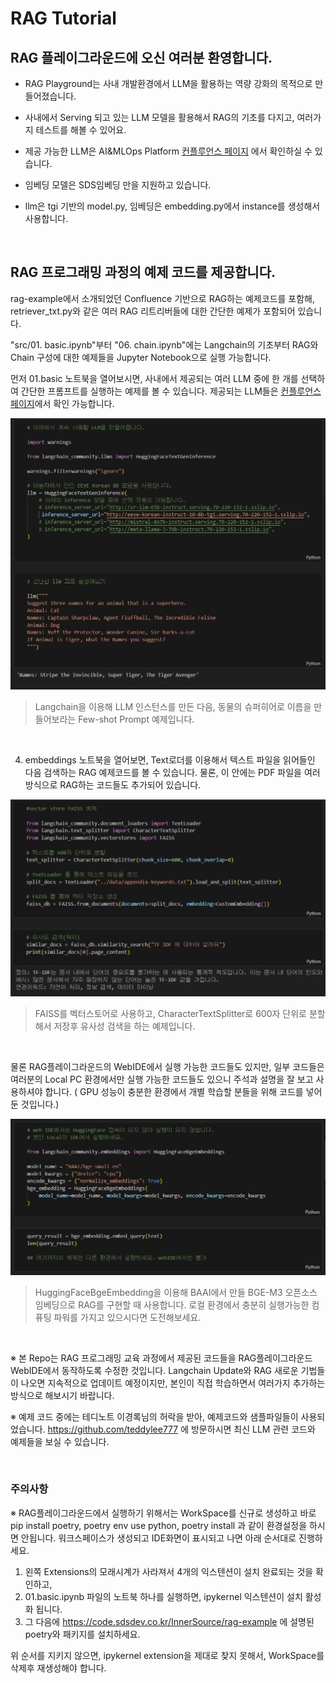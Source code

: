 # RAG Tutorial

## RAG 플레이그라운드에 오신 여러분 환영합니다.

- RAG Playground는 사내 개발환경에서 LLM을 활용하는 역량 강화의 목적으로 만들어졌습니다.

- 사내에서 Serving 되고 있는 LLM 모델을 활용해서 RAG의 기초를 다지고, 여러가지 테스트를 해볼 수 있어요. 

- 제공 가능한 LLM은 AI&MLOps Platform [컨플루언스 페이지] 에서 확인하실 수 있습니다. 

- 임베딩 모델은 SDS임베딩 만을 지원하고 있습니다. 

- llm은 tgi 기반의 model.py, 임베딩은 embedding.py에서 instance를 생성해서 사용합니다. 

<br>

## RAG 프로그래밍 과정의 예제 코드를 제공합니다. 

rag-example에서 소개되었던 Confluence 기반으로 RAG하는 예제코드를 포함해, retriever_txt.py와 같은 여러 RAG 리트리버들에 대한 간단한 예제가 포함되어 있습니다.

"src/01. basic.ipynb"부터 "06. chain.ipynb"에는 Langchain의 기초부터 RAG와 Chain 구성에 대한 예제들을 Jupyter Notebook으로 실행 가능합니다. 

먼저 01.basic 노트북을 열어보시면, 사내에서 제공되는 여러 LLM 중에 한 개를 선택하여 간단한 프롬프트를 실행하는 예제를 볼 수 있습니다. 제공되는 LLM들은 [컨플루언스 페이지]에서 확인 가능합니다. 

![img.png](docs/RAG-02.png)

> Langchain을 이용해 LLM 인스턴스를 만든 다음, 동물의 슈퍼히어로 이름을 만들어보라는 Few-shot Prompt 예제입니다.


<br>

04. embeddings 노트북을 열어보면, Text로더를 이용해서 텍스트 파일을 읽어들인 다음 검색하는 RAG 예제코드를 볼 수 있습니다. 물론, 이 안에는 PDF 파일을 여러 방식으로 RAG하는 코드들도 추가되어 있습니다. 

![img.png](docs/RAG-04.png)

> FAISS를 벡터스토어로 사용하고, CharacterTextSplitter로 600자 단위로 분할해서 저장후 유사성 검색을 하는 예제입니다. 

<br>

물론 RAG플레이그라운드의 WebIDE에서 실행 가능한 코드들도 있지만, 일부 코드들은 여러분의 Local PC 환경에서만 실행 가능한 코드들도 있으니 주석과 설명을 잘 보고 사용하셔야 합니다. ( GPU 성능이 충분한 환경에서 개별 학습할 분들을 위해 코드를 넣어둔 것입니다.)

![img.png](docs/RAG-03.png)

> HuggingFaceBgeEmbedding을 이용해 BAAI에서 만들 BGE-M3 오픈소스 임베딩으로 RAG를 구현할 때 사용합니다. 로컬 환경에서 충분히 실행가능한 컴퓨팅 파워를 가지고 있으시다면 도전해보세요. 

<br>

※ 본 Repo는 RAG 프로그래밍 교육 과정에서 제공된 코드들을 RAG플레이그라운드 WebIDE에서 동작하도록 수정한 것입니다. Langchain Update와 RAG 새로운 기법들이 나오면 지속적으로 업데이트 예정이지만, 본인이 직접 학습하면서 여러가지 추가하는 방식으로 해보시기 바랍니다. 


※ 예제 코드 중에는 테디노트 이경록님의 허락을 받아, 예제코드와 샘플파일들이 사용되었습니다. https://github.com/teddylee777 에 방문하시면 최신 LLM 관련 코드와 예제들을 보실 수 있습니다. 

<br>

### 주의사항
※ RAG플레이그라운드에서 실행하기 위해서는 WorkSpace를 신규로 생성하고 바로 pip install poetry, poetry env use python, poetry install 과 같이 환경설정을 하시면 안됩니다. 워크스페이스가 생성되고 IDE화면이 표시되고 나면 아래 순서대로 진행하세요. 

1) 왼쪽 Extensions의 모래시계가 사라져서 4개의 익스텐션이 설치 완료되는 것을 확인하고, 
2) 01.basic.ipynb 파일의 노트북 하나를 실행하면, ipykernel 익스텐션이 설치 활성화 됩니다. 
3) 그 다음에 https://code.sdsdev.co.kr/InnerSource/rag-example 에 설명된 poetry와 패키지를 설치하세요. 

위 순서를 지키지 않으면, ipykernel extension을 제대로 찾지 못해서, WorkSpace를 삭제후 재생성해야 합니다. 




[컨플루언스 페이지]:https://devops.sdsdev.co.kr/confluence/pages/viewpage.action?pageId=1003834277


